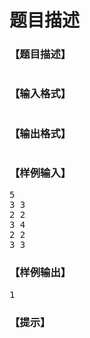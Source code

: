 # 题目描述


<h3>
【题目描述】
</h3>
<p>
<img src="/upload/image/20190716/20190716091944_30106.png" alt=""/>
</p>
<h3>
【输入格式】
</h3>
<p>
<img src="/upload/image/20190716/20190716091958_96067.png" alt=""/>
</p>
<h3>
【输出格式】
</h3>
<p>
<img src="/upload/image/20190716/20190716092008_82560.png" alt=""/>
</p>
<h3>
【样例输入】
</h3>
<pre>5
3 3
2 2
3 4
2 2
3 3
</pre>
<h3>
【样例输出】
</h3>
<pre>1
</pre>
<h3>
【提示】
</h3>
<p>
<img src="/upload/image/20190716/20190716092018_35478.png" alt=""/>
</p>
